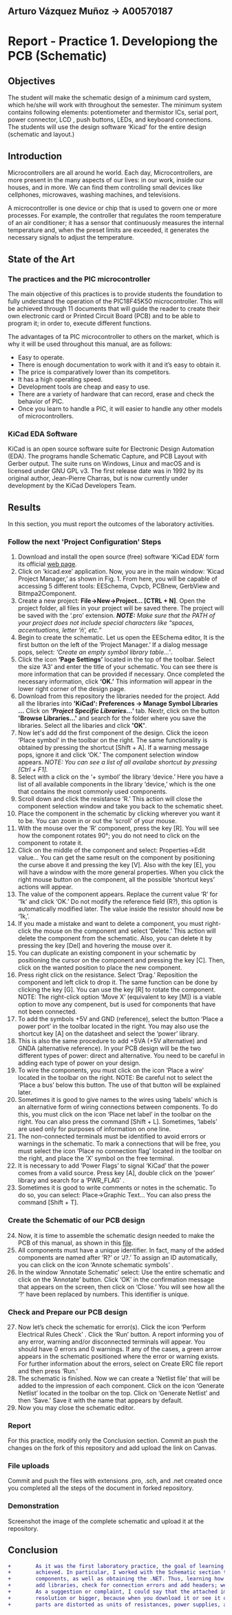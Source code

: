 ## Arturo Vázquez Muñoz → A00570187
# Report - Practice 1. Developiong the PCB (Schematic)

## Objectives

The student will make the schematic design of a minimum card system, which he/she will work with throughout the semester. The minimum system contains following elements: potentiometer and thermistor ICs, serial port, power connector, LCD , push buttons,  LEDs, and keyboard connections. The students will use the design software ‘Kicad’ for the entire design (schematic and layout.)

## Introduction

Microcontrollers are all around  he world. Each day, Microcontrollers, are more present in the many aspects of our lives: in our work, inside our houses, and in more. We can find them controlling small devices like cellphones, microwaves, washing machines, and televisions.

A microcontroller is one device or chip that is used to govern one or more processes. For example, the controller that regulates the room temperature of an air conditioner; it has a sensor that continuously measures the internal temperature and, when the preset limits are exceeded, it generates the necessary signals to adjust the temperature.

## State of the Art

### The practices and the PIC microcontroller

The main objective of this practices is to provide students the foundation to fully understand the operation of the PIC18F45K50 microcontroller. This will be achieved through 11 documents that will guide the reader to create their own electronic card or Printed Circuit Board (PCB) and to be able to program it; in order to, execute different functions.

The advantages of ta PIC microcontroller to others on the market, which is why it will be used throughout this manual, are as follows:

- Easy to operate.
- There is enough documentation to work with it and it’s easy to obtain it.
- The price is comparatively lower than its competitors.
- It has a high operating speed.
- Development tools are cheap and easy to use.
- There are a variety of hardware that can record, erase and check the behavior of PIC.
- Once you learn to handle a PIC, it will easier to handle any other models of microcontrollers.


### KiCad EDA Software

KiCad is an open source software suite for Electronic Design Automation (EDA). The programs handle Schematic Capture,
and PCB Layout with Gerber output. The suite runs on Windows, Linux and macOS and is licensed under GNU GPL v3. The
first release date was in 1992 by its original author, Jean-Pierre Charras, but is now currently under development by
the KiCad Developers Team. 

## Results

In this section, you must report the outcomes of the laboratory activities.

### Follow the next 'Project Configuration' Steps

1. Download and install the open source (free) software ‘KiCad EDA’ form its official [web page](https://kicad-pcb.org/).  
2. Click on ‘kicad.exe’ application. Now, you are in the main window: ‘Kicad Project Manager,’ as shown in Fig. 1. From here, you will be capable of accessing 5 different tools: EESchema, Cvpcb, PCBnew, GerbView and Bitmpa2Component.
3. Create a new project: **File→New→Project… [CTRL + N]**. Open the project folder, all files in your project will be saved there. The project will be saved with the ‘.pro’ extension. 
***NOTE:*** *Make sure that the PATH of your project does not include special characters like “spaces, accentuations, letter ‘ñ’, etc.”*
4. Begin to create the schematic. Let us open the EESchema editor, It is the first button on the left of the ‘Project Manager.’ If a dialog message pops, select: *‘Create an empty symbol library table…’*.
5. Click the icon **‘Page Settings’**  located in the top of the toolbar. Select the size ‘A3’ and enter the title of your schematic. You can see there is more information that can be provided if necessary. Once completed the necessary information, click **‘OK.’** This information will appear in the lower right corner of the design page. 
6. Download from this repository the libraries needed for the project. Add all the libraries into **'KiCad': Preferences
   -> Manage Symbol Libraries ...** Click on ***'Project Specific Libraries...'*** tab. Nextr, click on the button
   **'Browse Libraries...'** and search for the folder where you save the libraries. Select all the libaries and click
   **'OK'**.
7. Now let's add      dd the first component of the design. Click the iceon ‘Place symbol’  in the toolbar on the right.
   The same functionality is obtained by pressing the shortcut [Shift + A]. If a warning message pops, ignore it and
   click ‘OK.’ The component selection window appears. *NOTE: You can see a list of all availabe shortcut by pressing [Ctrl + F1].*
8. Select with a click on the ‘+ symbol’ the library ‘device.’ Here you have a list of all available components in the library ‘device,’ which is the one that contains the most commonly used components.
9. Scroll down and click the resistance ‘R.’ This action will close the component selection window and take you back to the schematic sheet.
10. Place the component in the schematic by clicking wherever you want it to be. You can zoom in or out the ‘scroll’ of your mouse.
11. With the mouse over the ‘R’ component, press the key [R]. You will see how the component rotates 90°; you do not need to click on the component to rotate it.
12. Click on the middle of the component and select: Properties→Edit value... You can get the same result on the component by positioning the curse above it and pressing the key [V]. Also with the key [E], you will have a window with the more general properties. When you click the right mouse button on the component, all the possible ‘shortcut keys’ actions will appear.
13. The value of the component appears. Replace the current value ‘R’ for ‘1k’ and click ‘OK.’ Do not modify the reference field (R?), this option is automatically modified later. The value inside the resistor should now be ‘1k,’.
14. If you made a mistake and want to delete a component, you must right-click the mouse on the component and select ‘Delete.’ This action will delete the component from the schematic. Also, you can delete it by pressing the key [Del] and hovering the mouse over it.
15. You can duplicate an existing component in your schematic by positioning the cursor on the component and pressing the key [C]. Then, click on the wanted position to place the new component.
16. Press right click on the resistance. Select ‘Drag.’ Reposition the component and left click to drop it. The same function can be done by clicking the key [G]. You can use the key [R] to rotate the component. NOTE: The right-click option ‘Move X’ (equivalent to key [M]) is a viable option to move any compenent, but is used for components that have not been connected.
17. To add the symbols +5V and GND (reference), select the button ‘Place a power port’  in the toolbar located in the right. You may also use the shortcut key [A] on the datasheet and select the ‘power’ library.
18. This is also the same procedure to add +5VA (+5V alternative) and GNDA (alternative reference). In your PCB design will be the two different types of power: direct and alternative. You need to be careful in adding each type of power on your design.
19. To wire the components, you must click on the icon ‘Place a wire’  located in the toolbar on the right. NOTE: Be careful not to select the ‘Place a bus’ below this button. The use of that button will be explained later.
20. Sometimes it is good to give names to the wires using ‘labels’ which is an alternative form of wiring connections between components. To do this, you must click on the icon ‘Place net label’  in the toolbar on the right. You can also press the command [Shift + L]. Sometimes, ‘labels’ are used only for purposes of information on one line.
21. The non-connected terminals must be identified to avoid errors or warnings in the schematic. To mark a connections that will be free, you must select the icon ‘Place no connection flag’  located in the toolbar on the right, and place the ‘X’ symbol on the free terminal.
22. It is necessary to add ‘Power Flags’ to signal ‘KiCad’ that the power comes from a valid source. Press key [A], double click on the ‘power’ library and search for a ‘PWR_FLAG’ .
23. Sometimes it is good to write comments or notes in the schematic. To do so, you can select: Place→Graphic Text… You can also press the command [Shift + T].

### Create the Schematic of our PCB design

24. Now, it is time to assemble the schematic design needed to make the PCB of this manual, as shown in this
    [file](./Minimum_card_system.pdf).
25. All components must have a unique identifier. In fact, many of the added components are named after ‘R?’ or ‘J?.’ To assign an ID automatically, you can click on the icon ‘Annote schematic symbols’ .
26. In the window ‘Annotate Schematic’ select: Use the entire schematic and click on the ‘Annotate’ button. Click ‘OK’ in the confirmation message that appears on the screen, then click on ‘Close.’ You will see how all the ‘?’ have been replaced by numbers. This identifier is unique.

### Check and Prepare our PCB design

27.  Now let’s check the schematic for error(s). Click the icon ‘Perform Electrical Rules Check’ . Click the ‘Run’ button. A report informing you of any error, warning and/or disconnected terminals will appear. You should have 0 errors and 0 warnings. If any of the cases, a green arrow appears in the schematic positioned where the error or warning exists. For further information about the errors, select on Create ERC file report and then press ‘Run.’ 
28. The schematic is finished. Now we can create a ‘Netlist file’ that will be added to the impression of each component. Click on the icon ‘Generate Netlist’  located in the toolbar on the top. Click on ‘Generate Netlist’ and then ‘Save.’ Save it with the name that appears by default.
29. Now you may close the schematic editor.

### Report
For this practice, modify only the Conclusion section. Commit an push the changes on the fork of this repository and add
upload the link on Canvas.

### File uploads
Commit and push the files with extensions .pro, .sch, and .net created once you completed all the steps of the document
in forked repository.

### Demonstration
Screenshot the image of the complete schematic and upload it at the repository.

## Conclusion
```diff
+        As it was the first laboratory practice, the goal of learning how to familiarize ourselves with KiCad software was 
+        achieved. In particular, I worked with the Schematic section to generate the electronic diagrams with the different
+        components, as well as obtaining the .NET. Thus, learning how to use the shortcuts (as "G" to grab or "C" to duplicate),
+        add libraries, check for connection errors and add headers; were of great importance and helpful for the next deliveries. 
+        As a suggestion or complaint, I could say that the attached image of the schematic to be made, should be in a better 
+        resolution or bigger, because when you download it or see it online, you can not appreciate the small details or some 
+        parts are distorted as units of resistances, power supplies, among others. 
```

